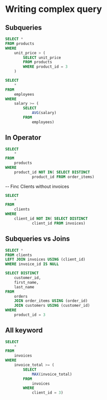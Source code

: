 # Writing complex query

## Subqueries

```sql
SELECT *
FROM products
WHERE
	unit_price > (
		SELECT unit_price
		FROM products
		WHERE product_id = 3
    )
```

```sql
SELECT
	*
FROM
	employees
WHERE
	salary >= (
		SELECT
			AVG(salary)
		FROM
			employees)
```

## In Operator

```sql
SELECT
	*
FROM
	products
WHERE
	product_id NOT IN( SELECT DISTINCT
			product_id FROM order_items)
```

-- Finc Clients without invoices

```sql
SELECT
	*
FROM
	clients
WHERE
	client_id NOT IN( SELECT DISTINCT
			client_id FROM invoices)
```

## Subqueries vs Joins

```sql
SELECT *
FROM clients
LEFT JOIN invoices USING (client_id)
WHERE invoice_id IS NULL
```

```sql
SELECT DISTINCT
	customer_id,
	first_name,
	last_name
FROM
	orders
	JOIN order_items USING (order_id)
	JOIN customers USING (customer_id)
WHERE
	product_id = 3
```

## All keyword

```sql
SELECT
	*
FROM
	invoices
WHERE
	invoice_total >= (
		SELECT
			MAX(invoice_total)
		FROM
			invoices
		WHERE
			client_id = 3)
```
